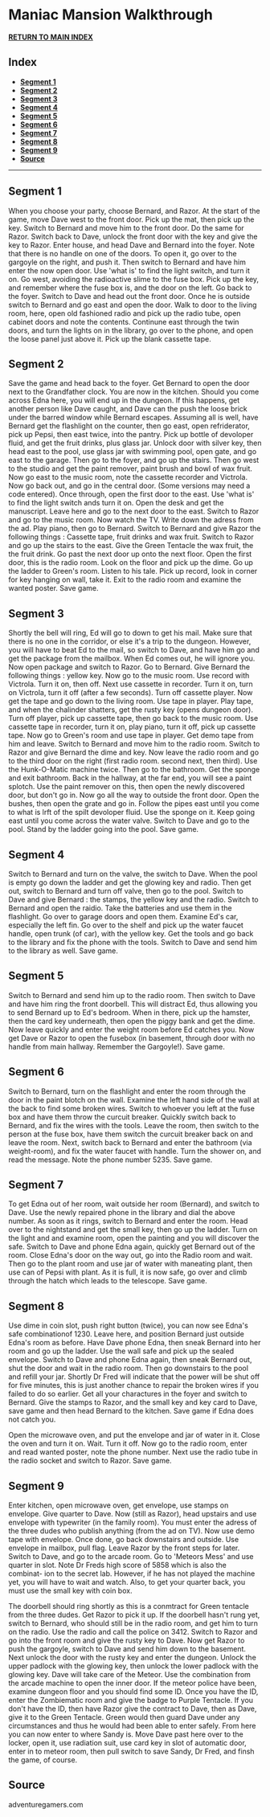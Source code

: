 # Maniac Mansion Walkthrough

<b>[RETURN TO MAIN INDEX](./lamain.md)</b>

## Index
<b>

- [Segment 1](#segment-1)
- [Segment 2](#segment-2)
- [Segment 3](#segment-3)
- [Segment 4](#segment-4)
- [Segment 5](#segment-5)
- [Segment 6](#segment-6)
- [Segment 7](#segment-7)
- [Segment 8](#segment-8)
- [Segment 9](#segment-9)
- [Source](#source)

</b>

___

## Segment 1
When you choose your party, choose Bernard, and Razor.
At the start of the game, move Dave west to the front door. Pick up the mat,
then pick up the key. Switch to Bernard and move him to the front door. Do
the same for Razor. Switch back to Dave, unlock the front door with the key
and give the key to Razor. Enter house, and head Dave and Bernard into the
foyer. Note that there is no handle on one of the doors. To open it, go over
to the gargoyle on the right, and push it. Then switch to Bernard and have
him enter the now open door. Use 'what is' to find the light switch, and turn
it on. Go west, avoiding the radioactive slime to the fuse box. Pick up the
key, and remember where the fuse box is, and the door on the left. Go back to
the foyer. Switch to Dave and head out the front door. Once he is outside
switch to Bernard and go east and open the door. Walk to door to the living
room, here, open old fashioned radio and pick up the radio tube, open cabinet
doors and note the contents. Continune east through the twin doors, and turn
the lights on in the library, go over to the phone, and open the loose panel
just above it. Pick up the blank cassette tape.

## Segment 2
Save the game and head back
to the foyer. Get Bernard to open the door next to the Grandfather clock.
You are now in the kitchen. Should you come across Edna here, you will end up
in the dungeon. If this happens, get another person like Dave caught, and Dave
can the push the loose brick under the barred window while Bernard escapes.
Assuming all is well, have Bernard get the flashlight on the counter, then go
east, open refriderator, pick up Pepsi, then east twice, into the pantry.
Pick up bottle of devoloper fluid, and get the fruit drinks, plus glass jar.
Unlock door with silver key, then head east to the pool, use glass jar with
swimming pool, open gate, and go east to the garage. Then go to the foyer,
and go up the stairs. Then go west to the studio and get the paint remover,
paint brush and bowl of wax fruit. Now go east to the music room, note the
cassette recorder and Victrola. Now go back out, and go in the central door.
(Some versions may need a code entered). Once through, open the first door
to the east. Use 'what is' to find the light switch ands turn it on. Open
the desk and get the manuscript. Leave here and go to the next door to the
east. Switch to Razor and go to the music room. Now watch the TV. Write
down the adress from the ad. Play piano, then go to Bernard. Switch to
Bernard and give Razor the following things : Cassette tape, fruit drinks
and wax fruit. Switch to Razor and go up the stairs to the east. Give the
Green Tentacle the wax fruit, the the fruit drink. Go past the next door up
onto the next floor. Open the first door, this is the radio room. Look on
the floor and pick up the dime. Go up the ladder to Green's room. Listen to
his tale. Pick up record, look in corner for key hanging on wall, take it. 
Exit to the radio room and examine the wanted poster.
Save game.

## Segment 3
Shortly the bell will ring, Ed will go to down to get his mail. Make sure
that there is no one in the corridor, or else it's a trip to the dungeon.
However, you will have to beat Ed to the mail, so switch to Dave, and have
him go and get the package from the mailbox. When Ed comes out, he will
ignore you. Now open package and switch to Razor. Go to Bernard. Give
Bernard the following things : yellow key. Now go to the music room. Use
record with Victrola. Turn it on, then off. Next use cassette in recorder.
Turn it on, turn on Victrola, turn it off (after a few seconds). Turn off
cassette player. Now get the tape and go down to the living room. Use tape
in player. Play tape, and when the chalinder shatters, get the rusty key
(opens dungeon door). Turn off player, pick up cassette tape, then go back
to the music room. Use cassette tape in recorder, turn it on, play piano,
turn it off, pick up cassette tape. Now go to Green's room and use tape in
player. Get demo tape from him and leave. Switch to Bernard and move him to
the radio room. Switch to Razor and give Bernard the dime and key. Now
leave the radio room and go to the third door on the right (first radio room.
second next, then third). Use the Hunk-O-Matic machine twice. Then go to
the bathroom. Get the sponge and exit bathroom. Back in the hallway, at the
far end, you will see a paint splotch. Use the paint remover on this, then
open the newly discovered door, but don't go in. Now go all the way to
outside the front door. Open the bushes, then open the grate and go in. 
Follow the pipes east until you come to what is lrft of the spilt devoloper
fluid. Use the sponge on it. Keep going east until you come across the
water valve. Switch to Dave and go to the pool. Stand by the ladder going
into the pool.
Save game.

## Segment 4
Switch to Bernard and turn on the valve, the switch to Dave. When the pool
is empty go down the ladder and get the glowing key and radio. Then get out,
switch to Bernard and turn off valve, then go to the pool. Switch to Dave and
give Bernard : the stamps, the yellow key and the radio. Switch to Bernard
and open the raidio. Take the batteries and use them in the flashlight. Go
over to garage doors and open them. Examine Ed's car, especially the left
fin. Go over to the shelf and pick up the water faucet handle, open trunk (of
car), with the yellow key. Get the tools and go back to the library and fix
the phone with the tools. Switch to Dave and send him to the library as well.
Save game.

## Segment 5
Switch to Bernard and send him up to the radio room. Then switch to Dave and
have him ring the front doorbell. This will distract Ed, thus allowing you to
send Bernard up to Ed's bedroom. When in there, pick up the hamster, then the
card key underneath, then open the piggy bank and get the dime. Now leave
quickly and enter the weight room before Ed catches you. Now get Dave or
Razor to open the fusebox (in basement, through door with no handle from main
hallway. Remember the Gargoyle!).
Save game. 

## Segment 6
Switch to Bernard, turn on the
flashlight and enter the room through the door in the paint blotch on the
wall. Examine the left hand side of the wall at the back to find some broken
wires. Switch to whoever you left at the fuse box and have them throw the
curcuit breaker. Quickly switch back to Bernard, and fix the wires with the
tools. Leave the room, then switch to the person at the fuse box, have them
switch the curcuit breaker back on and leave the room. Next, switch back to
Bernard and enter the bathroom (via weight-room), and fix the water faucet
with handle. Turn the shower on, and read the message. Note the phone number
5235.
Save game.

## Segment 7
To get Edna out of her room, wait outside her room (Bernard), and switch to
Dave. Use the newly repaired phone in the library and dial the above number.
As soon as it rings, switch to Bernard and enter the room. Head over to the
nightstand and get the small key, then go up the ladder. Turn on the light
and and examine room, open the painting and you will discover the safe.
Switch to Dave and phone Edna again, quickly get Bernard out of the room.
Close Edna's door on the way out, go into the Radio room and wait. Then go
to the plant room and use jar of water with maneating plant, then use can of
Pepsi with plant. As it is full, it is now safe, go over and climb through
the hatch which leads to the telescope.
Save game.

## Segment 8
Use dime in coin slot,
push right button (twice), you can now see Edna's safe combinationof 1230. 
Leave here, and position Bernard just outside Edna's room as before. Have
Dave phone Edna, then sneak Bernard into her room and go up the ladder. Use
the wall safe and pick up the sealed envelope. Switch to Dave and phone Edna
again, then sneak Bernard out, shut the door and wait in the radio room. Then
go downstairs to the pool and refill your jar. Shortly Dr Fred will indicate
that the power will be shut off for five minutes, this is just another chance
to repair the broken wires if you failed to do so earlier. Get all your
charactures in the foyer and switch to Bernard. Give the stamps to Razor,
and the small key and key card to Dave, save game and then head Bernard to
the kitchen.
Save game if Edna does not catch you.

Open the microwave oven,
and put the envelope and jar of water in it. Close the oven and turn it on.
Wait. Turn it off. Now go to the radio room, enter and read wanted poster,
note the phone number. Next use the radio tube in the radio socket and switch
to Razor.
Save game.

## Segment 9
Enter kitchen, open microwave oven, get envelope, use
stamps on envelope. Give quarter to Dave. Now (still as Razor), head
upstairs and use envelope with typewriter (in the family room). You must
enter the adress of the three dudes who publish anything (from the ad on TV).
Now use demo tape with envelope. Once done, go back downstairs and outside.
Use envelope in mailbox, pull flag. Leave Razor by the front steps for later.
Switch to Dave, and go to the arcade room. Go to 'Meteors Mess' and use
quarter in slot. Note Dr Freds high score of 5858 which is also the combinat-
ion to the secret lab. However, if he has not played the machine yet, you
will have to wait and watch. Also, to get your quarter back, you must use the
small key with coin box.

The doorbell should ring shortly as this is a conmtract for Green tentacle
from the three dudes. Get Razor to pick it up. If the doorbell hasn't rung
yet, switch to Bernard, who should still be in the radio room, and get him to
turn on the radio. Use the radio and call the police on 3412. Switch to
Razor and go into the front room and give the rusty key to Dave. Now get
Razor to push the gargoyle, switch to Dave and send him down to the basement.
Next unlock the door with the rusty key and enter the dungeon. Unlock the
upper padlock with the glowing key, then unlock the lower padlock with the
glowing key. Dave will take care of the Meteor. Use the combination from the
arcade machine to open the inner door. If the meteor police have been,
examine dungeon floor and you should find some ID. Once you have the ID,
enter the Zombiematic room and give the badge to Purple Tentacle. If you
don't have the ID, then have Razor give the contract to Dave, then as Dave,
give it to the Green Tentacle. Green would then guard Dave under any
circumstances and thus he would had been able to enter safely. From here you
can now enter to where Sandy is. Move Dave past here over to the locker,
open it, use radiation suit, use card key in slot of automatic door, enter in
to meteor room, then pull switch to save Sandy, Dr Fred, and finsh the game,
of course.

## Source
adventuregamers.com

<link rel="shortcut icon" type="image/x-icon" href="https://raw.githubusercontent.com/trzyglow/trzyglow.github.io/main/data/favicon.ico" />
<link rel="apple-touch-icon" sizes="128x128" href="https://raw.githubusercontent.com/trzyglow/trzyglow.github.io/main/data/ati.png" />